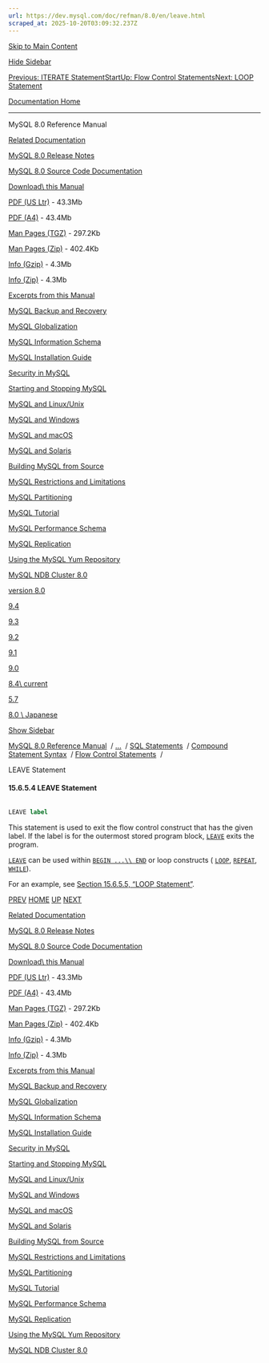 ```yaml
---
url: https://dev.mysql.com/doc/refman/8.0/en/leave.html
scraped_at: 2025-10-20T03:09:32.237Z
---
```


[Skip to Main Content](https://dev.mysql.com/doc/refman/8.0/en/leave.html#main)

[Hide Sidebar](https://dev.mysql.com/doc/refman/8.0/en/leave.html "Hide Sidebar")

[Previous: ITERATE Statement](https://dev.mysql.com/doc/refman/8.0/en/iterate.html "Previous: ITERATE Statement")[Start](https://dev.mysql.com/doc/refman/8.0/en/index.html "Start")[Up: Flow Control Statements](https://dev.mysql.com/doc/refman/8.0/en/flow-control-statements.html "Up: Flow Control Statements")[Next: LOOP Statement](https://dev.mysql.com/doc/refman/8.0/en/loop.html "Next: LOOP Statement")

[Documentation Home](https://dev.mysql.com/doc/)

* * *

MySQL 8.0 Reference Manual

[Related Documentation](https://dev.mysql.com/doc/refman/8.0/en/leave.html)

[MySQL 8.0 Release Notes](https://dev.mysql.com/doc/relnotes/mysql/8.0/en/)

[MySQL 8.0 Source Code Documentation](https://dev.mysql.com/doc/dev/mysql-server/latest/)

[Download\\
this Manual](https://dev.mysql.com/doc/refman/8.0/en/leave.html)

[PDF (US Ltr)](https://downloads.mysql.com/docs/refman-8.0-en.pdf)
\- 43.3Mb

[PDF (A4)](https://downloads.mysql.com/docs/refman-8.0-en.a4.pdf)
\- 43.4Mb

[Man Pages (TGZ)](https://downloads.mysql.com/docs/refman-8.0-en.man-gpl.tar.gz)
\- 297.2Kb

[Man Pages (Zip)](https://downloads.mysql.com/docs/refman-8.0-en.man-gpl.zip)
\- 402.4Kb

[Info (Gzip)](https://downloads.mysql.com/docs/mysql-8.0.info.gz)
\- 4.3Mb

[Info (Zip)](https://downloads.mysql.com/docs/mysql-8.0.info.zip)
\- 4.3Mb

[Excerpts from this Manual](https://dev.mysql.com/doc/refman/8.0/en/leave.html)

[MySQL Backup and Recovery](https://dev.mysql.com/doc/mysql-backup-excerpt/8.0/en/)

[MySQL Globalization](https://dev.mysql.com/doc/mysql-g11n-excerpt/8.0/en/)

[MySQL Information Schema](https://dev.mysql.com/doc/mysql-infoschema-excerpt/8.0/en/)

[MySQL Installation Guide](https://dev.mysql.com/doc/mysql-installation-excerpt/8.0/en/)

[Security in MySQL](https://dev.mysql.com/doc/mysql-security-excerpt/8.0/en/)

[Starting and Stopping MySQL](https://dev.mysql.com/doc/mysql-startstop-excerpt/8.0/en/)

[MySQL and Linux/Unix](https://dev.mysql.com/doc/mysql-linuxunix-excerpt/8.0/en/)

[MySQL and Windows](https://dev.mysql.com/doc/mysql-windows-excerpt/8.0/en/)

[MySQL and macOS](https://dev.mysql.com/doc/mysql-macos-excerpt/8.0/en/)

[MySQL and Solaris](https://dev.mysql.com/doc/mysql-solaris-excerpt/8.0/en/)

[Building MySQL from Source](https://dev.mysql.com/doc/mysql-sourcebuild-excerpt/8.0/en/)

[MySQL Restrictions and Limitations](https://dev.mysql.com/doc/mysql-reslimits-excerpt/8.0/en/)

[MySQL Partitioning](https://dev.mysql.com/doc/mysql-partitioning-excerpt/8.0/en/)

[MySQL Tutorial](https://dev.mysql.com/doc/mysql-tutorial-excerpt/8.0/en/)

[MySQL Performance Schema](https://dev.mysql.com/doc/mysql-perfschema-excerpt/8.0/en/)

[MySQL Replication](https://dev.mysql.com/doc/mysql-replication-excerpt/8.0/en/)

[Using the MySQL Yum Repository](https://dev.mysql.com/doc/mysql-repo-excerpt/8.0/en/)

[MySQL NDB Cluster 8.0](https://dev.mysql.com/doc/mysql-cluster-excerpt/8.0/en/)

[version 8.0](https://dev.mysql.com/doc/refman/8.0/en/leave.html)

[9.4](https://dev.mysql.com/doc/refman/9.4/en/leave.html)

[9.3](https://dev.mysql.com/doc/refman/9.3/en/leave.html)

[9.2](https://dev.mysql.com/doc/refman/9.2/en/leave.html)

[9.1](https://dev.mysql.com/doc/refman/9.1/en/leave.html)

[9.0](https://dev.mysql.com/doc/refman/9.0/en/leave.html)

[8.4\\
current](https://dev.mysql.com/doc/refman/8.4/en/leave.html)

[5.7](https://dev.mysql.com/doc/refman/5.7/en/leave.html)

[8.0 \\
Japanese](https://dev.mysql.com/doc/refman/8.0/ja/leave.html)

[Show Sidebar](https://dev.mysql.com/doc/refman/8.0/en/leave.html "Show Sidebar")

[MySQL 8.0 Reference Manual](https://dev.mysql.com/doc/refman/8.0/en/)  /
[...](https://dev.mysql.com/doc/refman/8.0/en/leave.html)  / [SQL Statements](https://dev.mysql.com/doc/refman/8.0/en/sql-statements.html)  /
[Compound Statement Syntax](https://dev.mysql.com/doc/refman/8.0/en/sql-compound-statements.html)  /
[Flow Control Statements](https://dev.mysql.com/doc/refman/8.0/en/flow-control-statements.html)  /

LEAVE Statement


#### 15.6.5.4 LEAVE Statement

``` sql

LEAVE label
```

This statement is used to exit the flow control construct that
has the given label. If the label is for the outermost stored
program block, [`LEAVE`](https://dev.mysql.com/doc/refman/8.0/en/leave.html "15.6.5.4 LEAVE Statement") exits the
program.


[`LEAVE`](https://dev.mysql.com/doc/refman/8.0/en/leave.html "15.6.5.4 LEAVE Statement") can be used within
[`BEGIN ...\\
        END`](https://dev.mysql.com/doc/refman/8.0/en/begin-end.html "15.6.1 BEGIN ... END Compound Statement") or loop constructs
( [`LOOP`](https://dev.mysql.com/doc/refman/8.0/en/loop.html "15.6.5.5 LOOP Statement"),
[`REPEAT`](https://dev.mysql.com/doc/refman/8.0/en/repeat.html "15.6.5.6 REPEAT Statement"),
[`WHILE`](https://dev.mysql.com/doc/refman/8.0/en/while.html "15.6.5.8 WHILE Statement")).


For an example, see [Section 15.6.5.5, “LOOP Statement”](https://dev.mysql.com/doc/refman/8.0/en/loop.html "15.6.5.5 LOOP Statement").

[PREV](https://dev.mysql.com/doc/refman/8.0/en/iterate.html "Previous: ITERATE Statement") [HOME](https://dev.mysql.com/doc/refman/8.0/en/index.html "Start") [UP](https://dev.mysql.com/doc/refman/8.0/en/flow-control-statements.html "Up: Flow Control Statements") [NEXT](https://dev.mysql.com/doc/refman/8.0/en/loop.html "Next: LOOP Statement")

[Related Documentation](https://dev.mysql.com/doc/refman/8.0/en/leave.html)

[MySQL 8.0 Release Notes](https://dev.mysql.com/doc/relnotes/mysql/8.0/en/)

[MySQL 8.0 Source Code Documentation](https://dev.mysql.com/doc/dev/mysql-server/latest/)

[Download\\
this Manual](https://dev.mysql.com/doc/refman/8.0/en/leave.html)

[PDF (US Ltr)](https://downloads.mysql.com/docs/refman-8.0-en.pdf)
\- 43.3Mb

[PDF (A4)](https://downloads.mysql.com/docs/refman-8.0-en.a4.pdf)
\- 43.4Mb

[Man Pages (TGZ)](https://downloads.mysql.com/docs/refman-8.0-en.man-gpl.tar.gz)
\- 297.2Kb

[Man Pages (Zip)](https://downloads.mysql.com/docs/refman-8.0-en.man-gpl.zip)
\- 402.4Kb

[Info (Gzip)](https://downloads.mysql.com/docs/mysql-8.0.info.gz)
\- 4.3Mb

[Info (Zip)](https://downloads.mysql.com/docs/mysql-8.0.info.zip)
\- 4.3Mb

[Excerpts from this Manual](https://dev.mysql.com/doc/refman/8.0/en/leave.html)

[MySQL Backup and Recovery](https://dev.mysql.com/doc/mysql-backup-excerpt/8.0/en/)

[MySQL Globalization](https://dev.mysql.com/doc/mysql-g11n-excerpt/8.0/en/)

[MySQL Information Schema](https://dev.mysql.com/doc/mysql-infoschema-excerpt/8.0/en/)

[MySQL Installation Guide](https://dev.mysql.com/doc/mysql-installation-excerpt/8.0/en/)

[Security in MySQL](https://dev.mysql.com/doc/mysql-security-excerpt/8.0/en/)

[Starting and Stopping MySQL](https://dev.mysql.com/doc/mysql-startstop-excerpt/8.0/en/)

[MySQL and Linux/Unix](https://dev.mysql.com/doc/mysql-linuxunix-excerpt/8.0/en/)

[MySQL and Windows](https://dev.mysql.com/doc/mysql-windows-excerpt/8.0/en/)

[MySQL and macOS](https://dev.mysql.com/doc/mysql-macos-excerpt/8.0/en/)

[MySQL and Solaris](https://dev.mysql.com/doc/mysql-solaris-excerpt/8.0/en/)

[Building MySQL from Source](https://dev.mysql.com/doc/mysql-sourcebuild-excerpt/8.0/en/)

[MySQL Restrictions and Limitations](https://dev.mysql.com/doc/mysql-reslimits-excerpt/8.0/en/)

[MySQL Partitioning](https://dev.mysql.com/doc/mysql-partitioning-excerpt/8.0/en/)

[MySQL Tutorial](https://dev.mysql.com/doc/mysql-tutorial-excerpt/8.0/en/)

[MySQL Performance Schema](https://dev.mysql.com/doc/mysql-perfschema-excerpt/8.0/en/)

[MySQL Replication](https://dev.mysql.com/doc/mysql-replication-excerpt/8.0/en/)

[Using the MySQL Yum Repository](https://dev.mysql.com/doc/mysql-repo-excerpt/8.0/en/)

[MySQL NDB Cluster 8.0](https://dev.mysql.com/doc/mysql-cluster-excerpt/8.0/en/)